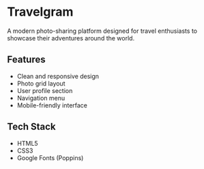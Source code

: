 # Travelgram

A modern photo-sharing platform designed for travel enthusiasts to showcase their adventures around the world.

## Features

- Clean and responsive design
- Photo grid layout
- User profile section
- Navigation menu
- Mobile-friendly interface

## Tech Stack

- HTML5
- CSS3
- Google Fonts (Poppins)

